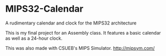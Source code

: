 # MIPS32-Calendar
A rudimentary calendar and clock for the MIPS32 architecture 

This is my final project for an Assembly class. It features a basic calendar as well as a 24-hour clock. 

This was also made with CSUEB's MIPS Simulator.
http://mipsym.com/
